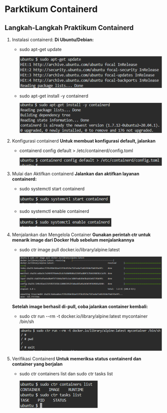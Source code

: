 # Parktikum Containerd

## Langkah-Langkah Praktikum Containerd

1. Instalasi containerd:
   **Di Ubuntu/Debian:**
   - sudo apt-get update

     ![alt](images/image-1.png)  

   - sudo apt-get install -y containerd

     ![alt](images/image-2.png)  

3. Konfigurasi containerd
   **Untuk membuat konfigurasi default, jalankan**
   
   - containerd config default > /etc/containerd/config.toml

     ![alt](images/image-3.png)  

5. Mulai dan Aktifkan containerd
   **Jalankan dan aktifkan layanan containerd:**
   - sudo systemctl start containerd
  
     ![alt](images/image-4.png)  
     
   - sudo systemctl enable containerd

     ![alt](images/image-5.png)

6. Menjalankan dan Mengelola Container
   **Gunakan perintah ctr untuk menarik image dari Docker Hub sebelum menjalankannya**
   - sudo ctr image pull docker.io/library/alpine:latest

     ![alt](images/image-6.png)

   **Setelah image berhasil di-pull, coba jalankan container kembali:**
   - sudo ctr run --rm -t docker.io/library/alpine:latest mycontainer /bin/sh

     ![alt](images/image-7.png)

7. Verifikasi Containerd
   **Untuk memeriksa status containerd dan container yang berjalan**
   - sudo ctr containers list dan sudo ctr tasks list

     ![alt](images/image-8.png)

